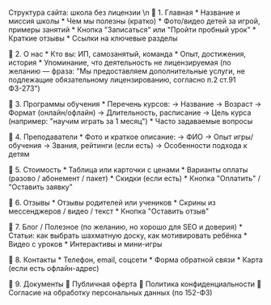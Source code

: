 Структура сайта: школа без лицензии \n
🔹 1. Главная
    * Название и миссия школы
    * Чем мы полезны (кратко)
    * Фото/видео детей за игрой, примеры занятий
    * Кнопка "Записаться" или "Пройти пробный урок"
    * Краткие отзывы
    * Ссылки на ключевые разделы

🔹 2. О нас
    * Кто вы: ИП, самозанятый, команда
    * Опыт, достижения, история
    * Упоминание, что деятельность не лицензируемая (по желанию — фраза: "Мы предоставляем дополнительные услуги, не подлежащие обязательному лицензированию, согласно п.2 ст.91 ФЗ-273")

🔹 3. Программы обучения
    * Перечень курсов:
        -> Название
        -> Возраст
        -> Формат (онлайн/офлайн)
        -> Длительность, расписание
        -> Цель курса (например: "научим играть за 1 месяц")
    * Часто задаваемые вопросы

🔹 4. Преподаватели
    * Фото и краткое описание:
        -> ФИО
        -> Опыт игры/обучения
        -> Звания, рейтинги (если есть)
        -> Особенности подхода к детям

🔹 5. Стоимость
    * Таблица или карточки с ценами
    * Варианты оплаты (разово / абонемент / пакет)
    * Скидки (если есть)
    * Кнопка "Оплатить" / "Оставить заявку"

🔹 6. Отзывы
    * Отзывы родителей или учеников
    * Скрины из мессенджеров / видео / текст
    * Кнопка "Оставить отзыв"

🔹 7. Блог / Полезное (по желанию, но хорошо для SEO и доверия)
    * Статьи: как выбрать шахматную доску, как мотивировать ребёнка
    * Видео с уроков
    * Интерактивы и мини-игры

🔹 8. Контакты
    * Телефон, email, соцсети
    * Форма обратной связи
    * Карта (если есть офлайн-адрес)

🔹 9. Документы
    📄 Публичная оферта
    🔐 Политика конфиденциальности
    📌 Согласие на обработку персональных данных (по 152-ФЗ)

